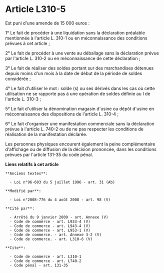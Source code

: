 # Article L310-5

Est puni d'une amende de 15 000 euros : 

1° Le fait de procéder à une liquidation sans la déclaration préalable mentionnée à l'article L. 310-1 ou en méconnaissance
des conditions prévues à cet article ; 

2° Le fait de procéder à une vente au déballage sans la déclaration prévue par l'article L. 310-2 ou en méconnaissance de
cette déclaration ; 

3° Le fait de réaliser des soldes                 portant sur des marchandises détenues depuis moins d'un mois à la date de
début de la période de soldes considérée ; 

4° Le fait d'utiliser le mot : solde (s) ou ses dérivés dans les cas où cette utilisation ne se rapporte pas à une opération
de soldes définie au I de l'article L. 310-3 ; 

5° Le fait d'utiliser la dénomination magasin d'usine ou dépôt d'usine en méconnaissance des dispositions de l'article L.
310-4 ; 

6° Le fait d'organiser une manifestation commerciale sans la déclaration prévue à l'article L. 740-2 ou de ne pas respecter
les conditions de réalisation de la manifestation déclarée. 

Les personnes physiques encourent également la peine complémentaire d'affichage ou de diffusion de la décision prononcée,
dans les conditions prévues par l'article 131-35 du code pénal.

**Liens relatifs à cet article**

	**Anciens textes**:

	  - Loi n°96-603 du 5 juillet 1996 - art. 31 (Ab)

	**Modifié par**:

	  - Loi n°2008-776 du 4 août 2008 - art. 98 (V)

	**Cité par**:

	  - Arrêté du 9 janvier 2009 - art. Annexe (V)
	  - Code de commerce - art. L933-4 (V)
	  - Code de commerce - art. L943-4 (V)
	  - Code de commerce - art. L953-1 (V)
	  - Code de commerce. - art. Annexe 3-2 (V)
	  - Code de commerce. - art. L310-6 (V)

	**Cite**:

	  - Code de commerce - art. L310-1
	  - Code de commerce - art. L740-2
	  - Code pénal - art. 131-35
